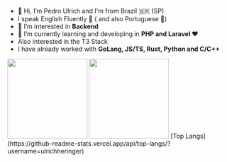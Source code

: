 - 👋 Hi, I’m Pedro Ulrich and I'm from Brazil 🇧🇷 (SP)
- I speak English Fluently 🌝 ( and also Portuguese 🤠)
- 👀 I’m interested in **Backend**
- 🌱 I’m currently learning and developing in **PHP and Laravel ❤️**
- Also interested in the T3 Stack
- I have already worked with **GoLang, JS/TS, Rust, Python and C/C++**
<div>
<img height="180em" src="https://github-readme-stats.vercel.app/api?username=ulrichheringer&show_icons=true&theme=darcula&border_radius=25" />
<img height="180em" src="https://github-readme-stats.vercel.app/api/top-langs/?username=ulrichheringer&layout=compact&border_radius=20&theme=tokyonight" />
[Top Langs](https://github-readme-stats.vercel.app/api/top-langs/?username=ulrichheringer)
</div>
